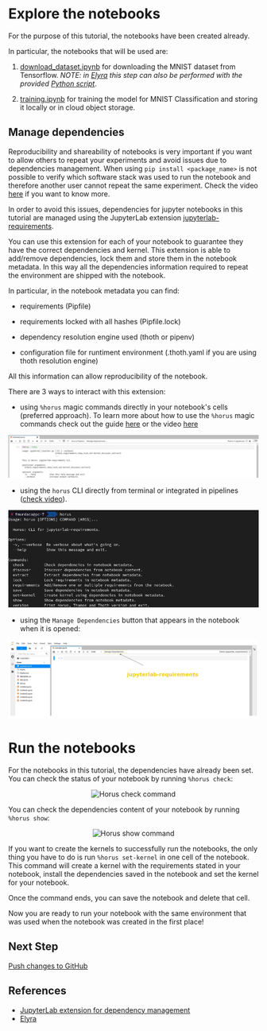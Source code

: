 # Explore the notebooks

For the purpose of this tutorial, the notebooks have been created already.

In particular, the notebooks that will be used are:

1. [download_dataset.ipynb](../../notebooks/download_dataset.ipynb) for downloading the MNIST dataset from Tensorflow. _NOTE: in [Elyra][2] this step can also be performed with the provided [Python script](../../data/download_dataset_from_tf.py)_.

2. [training.ipynb](../../notebooks/training.ipynb) for training the model for MNIST Classification and storing it locally or in cloud object storage.

## Manage dependencies

Reproducibility and shareability of notebooks is very important if you want to allow others to repeat your experiments and avoid issues due to dependencies management.
When using `pip install <package_name>` is not possible to verify which software stack was used to run the notebook and therefore another user cannot repeat the same experiment.
Check the video [here](https://www.youtube.com/watch?v=ifyQ2oSxjnU) if you want to know more.

In order to avoid this issues, dependencies for jupyter notebooks in this tutorial are managed using the JupyterLab extension [jupyterlab-requirements][1].

You can use this extension for each of your notebook to guarantee they have the correct dependencies and kernel.
This extension is able to add/remove dependencies, lock them and store them in the notebook metadata.
In this way all the dependencies information required to repeat the environment are shipped with the notebook.

In particular, in the notebook metadata you can find:

- requirements (Pipfile)

- requirements locked with all hashes (Pipfile.lock)

- dependency resolution engine used (thoth or pipenv)

- configuration file for runtiment environment (.thoth.yaml if you are using thoth resolution engine)

All this information can allow reproducibility of the notebook.

There are 3 ways to interact with this extension:

- using `%horus` magic commands directly in your notebook's cells (preferred approach). To learn more about how to use the `%horus` magic commands check out the guide [here](https://github.com/thoth-station/jupyterlab-requirements#horus-magic-command) or the video [here](https://www.youtube.com/watch?v=FjVxNTXO70I)

<div style="text-align:center">
<img alt="JupyterLab Requirements Horus magic commands" src="https://raw.githubusercontent.com/AICoE/elyra-aidevsecops-tutorial/master/docs/images/JupyterLabRequirementsExtensionMC.png">
</div>

- using the `horus` CLI directly from terminal or integrated in pipelines ([check video](https://www.youtube.com/watch?v=fW0YKugL26g&t)).

<div style="text-align:center">
<img alt="JupyterLab Requirements Horus CLI" src="https://raw.githubusercontent.com/AICoE/elyra-aidevsecops-tutorial/master/docs/images/JupyterLabRequirementsExtensionCLI.png">
</div>

- using the `Manage Dependencies` button that appears in the notebook when it is opened:

<div style="text-align:center">
<img alt="JupyterLab Requirements UI" src="https://raw.githubusercontent.com/AICoE/elyra-aidevsecops-tutorial/master/docs/images/JupyterLabRequirementsExtension.jpg">
</div>

# Run the notebooks

For the notebooks in this tutorial, the dependencies have already been set.
You can check the status of your notebook by running `%horus check`:

<div style="text-align:center">
<img alt="Horus check command" src="https://raw.githubusercontent.com/AICoE/elyra-aidevsecops-tutorial/master/docs/images/JupyterLabHorusCheck.jpg">
</div>

You can check the dependencies content of your notebook by running `%horus show`:

<div style="text-align:center">
<img alt="Horus show command" src="https://raw.githubusercontent.com/AICoE/elyra-aidevsecops-tutorial/master/docs/images/JupyterLabHorusShow.jpg">
</div>

If you want to create the kernels to successfully run the notebooks, the only thing you have to do is run `%horus set-kernel` in one cell of the notebook.
This command will create a kernel with the requirements stated in your notebook, install the dependencies saved in the notebook and set the kernel for your notebook.

Once the command ends, you can save the notebook and delete that cell.

Now you are ready to run your notebook with the same environment that was used when the notebook was created in the first place!


## Next Step

[Push changes to GitHub](./push-changes.md)

## References

* [JupyterLab extension for dependency management][1]
* [Elyra][2]

[1]: https://github.com/thoth-station/jupyterlab-requirements
[2]: https://github.com/elyra-ai/elyra
